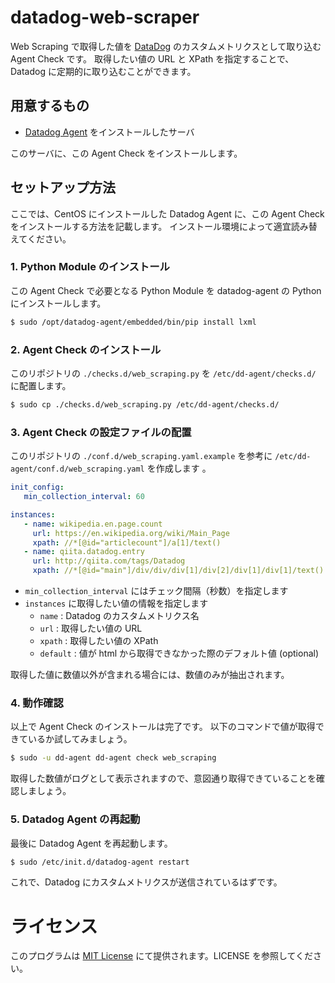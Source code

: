 # datadog-web-scraper

Web Scraping で取得した値を [DataDog](http://datadoghq.com) のカスタムメトリクスとして取り込む Agent Check です。
取得したい値の URL と XPath を指定することで、Datadog に定期的に取り込むことができます。

## 用意するもの

- [Datadog Agent](http://docs.datadoghq.com/ja/guides/basic_agent_usage/) をインストールしたサーバ

このサーバに、この Agent Check をインストールします。

## セットアップ方法

ここでは、CentOS にインストールした Datadog Agent に、この Agent Check をインストールする方法を記載します。
インストール環境によって適宜読み替えてください。

### 1. Python Module のインストール

この Agent Check で必要となる Python Module を datadog-agent の Python にインストールします。

```bash
$ sudo /opt/datadog-agent/embedded/bin/pip install lxml
```

### 2. Agent Check のインストール

このリポジトリの `./checks.d/web_scraping.py` を `/etc/dd-agent/checks.d/` に配置します。

```bash
$ sudo cp ./checks.d/web_scraping.py /etc/dd-agent/checks.d/
```

### 3. Agent Check の設定ファイルの配置

このリポジトリの `./conf.d/web_scraping.yaml.example` を参考に `/etc/dd-agent/conf.d/web_scraping.yaml` を作成します
。

```yaml
init_config:
   min_collection_interval: 60

instances:
   - name: wikipedia.en.page.count
     url: https://en.wikipedia.org/wiki/Main_Page
     xpath: //*[@id="articlecount"]/a[1]/text()
   - name: qiita.datadog.entry
     url: http://qiita.com/tags/Datadog
     xpath: //*[@id="main"]/div/div/div[1]/div[2]/div[1]/div[1]/text()
```

- `min_collection_interval` にはチェック間隔（秒数）を指定します
- `instances` に取得したい値の情報を指定します
  - `name` : Datadog のカスタムメトリクス名
  - `url` : 取得したい値の URL
  - `xpath` : 取得したい値の XPath
  - `default` : 値が html から取得できなかった際のデフォルト値 (optional)

取得した値に数値以外が含まれる場合には、数値のみが抽出されます。

### 4. 動作確認
以上で Agent Check のインストールは完了です。
以下のコマンドで値が取得できているか試してみましょう。

```bash
$ sudo -u dd-agent dd-agent check web_scraping
```

取得した数値がログとして表示されますので、意図通り取得できていることを確認しましょう。

### 5. Datadog Agent の再起動
最後に Datadog Agent を再起動します。

```bash
$ sudo /etc/init.d/datadog-agent restart
```

これで、Datadog にカスタムメトリクスが送信されているはずです。

# ライセンス

このプログラムは [MIT License](http://opensource.org/licenses/MIT) にて提供されます。LICENSE を参照してください。

